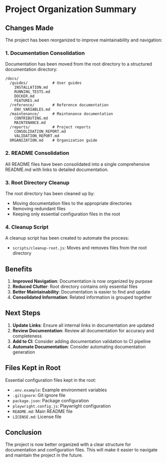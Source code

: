 <!-- Source: /Users/mzahirudeen/playwright-framework-dev/docs-backup/consolidated-docs/docs-ORGANIZATION_SUMMARY.md -->

<!-- Source: /Users/mzahirudeen/playwright-framework/docs/ORGANIZATION_SUMMARY.md -->

# Project Organization Summary

## Changes Made

The project has been reorganized to improve maintainability and navigation:

### 1. Documentation Consolidation

Documentation has been moved from the root directory to a structured documentation directory:

```
/docs/
  /guides/           # User guides
    INSTALLATION.md
    RUNNING_TESTS.md
    DOCKER.md
    FEATURES.md
  /reference/        # Reference documentation
    ENV_VARIABLES.md
  /maintenance/      # Maintenance documentation
    CONTRIBUTING.md
    MAINTENANCE.md
  /reports/          # Project reports
    CONSOLIDATION_REPORT.md
    VALIDATION_REPORT.md
  ORGANIZATION.md    # Organization guide
```

### 2. README Consolidation

All README files have been consolidated into a single comprehensive README.md with links to detailed documentation.

### 3. Root Directory Cleanup

The root directory has been cleaned up by:
- Moving documentation files to the appropriate directories
- Removing redundant files
- Keeping only essential configuration files in the root

### 4. Cleanup Script

A cleanup script has been created to automate the process:
- `scripts/cleanup-root.js`: Moves and removes files from the root directory

## Benefits

1. **Improved Navigation**: Documentation is now organized by purpose
2. **Reduced Clutter**: Root directory contains only essential files
3. **Better Maintainability**: Documentation is easier to find and update
4. **Consolidated Information**: Related information is grouped together

## Next Steps

1. **Update Links**: Ensure all internal links in documentation are updated
2. **Review Documentation**: Review all documentation for accuracy and completeness
3. **Add to CI**: Consider adding documentation validation to CI pipeline
4. **Automate Documentation**: Consider automating documentation generation

## Files Kept in Root

Essential configuration files kept in the root:
- `.env.example`: Example environment variables
- `.gitignore`: Git ignore file
- `package.json`: Package configuration
- `playwright.config.js`: Playwright configuration
- `README.md`: Main README file
- `LICENSE.md`: License file

## Conclusion

The project is now better organized with a clear structure for documentation and configuration files. This will make it easier to navigate and maintain the project in the future.